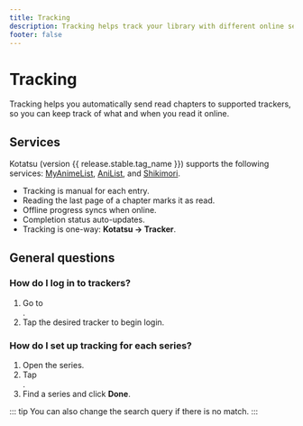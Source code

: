 ```yaml
---
title: Tracking
description: Tracking helps track your library with different online services.
footer: false
---
```


<script setup lang="ts">
import { data as release } from "@theme/data/release.data"
</script>

# Tracking
Tracking helps you automatically send read chapters to supported trackers, so you can keep track of what and when you read it online.

## Services

Kotatsu (version {{ release.stable.tag_name }}) supports the following services: [MyAnimeList](https://myanimelist.net/), [AniList](https://anilist.co/), and [Shikimori](https://shikimori.one/).

- Tracking is manual for each entry.
- Reading the last page of a chapter marks it as read.
- Offline progress syncs when online.
- Completion status auto-updates.
- Tracking is one-way: **Kotatsu -> Tracker**.

## General questions

### How do I log in to trackers?
1. Go to <nav to="services">.
1. Tap the desired tracker to begin login.

### How do I set up tracking for each series?
1. Open the series.
1. Tap <nav to="details_tracking">.
1. Find a series and click **Done**.

::: tip
You can also change the search query if there is no match.
:::